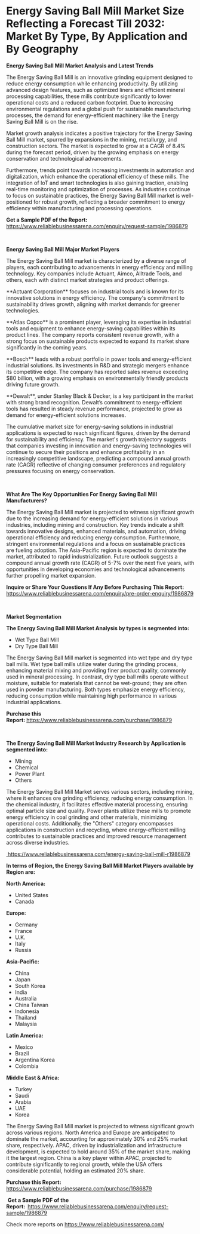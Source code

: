 <p><h1>Energy Saving Ball Mill Market Size Reflecting a Forecast Till 2032: Market By Type, By Application and By Geography</h1></p><p><strong>Energy Saving Ball Mill Market Analysis and Latest Trends</strong></p>
<p><p>The Energy Saving Ball Mill is an innovative grinding equipment designed to reduce energy consumption while enhancing productivity. By utilizing advanced design features, such as optimized liners and efficient mineral processing capabilities, these mills contribute significantly to lower operational costs and a reduced carbon footprint. Due to increasing environmental regulations and a global push for sustainable manufacturing processes, the demand for energy-efficient machinery like the Energy Saving Ball Mill is on the rise.</p><p>Market growth analysis indicates a positive trajectory for the Energy Saving Ball Mill market, spurred by expansions in the mining, metallurgy, and construction sectors. The market is expected to grow at a CAGR of 8.4% during the forecast period, driven by the growing emphasis on energy conservation and technological advancements. </p><p>Furthermore, trends point towards increasing investments in automation and digitalization, which enhance the operational efficiency of these mills. The integration of IoT and smart technologies is also gaining traction, enabling real-time monitoring and optimization of processes. As industries continue to focus on sustainable practices, the Energy Saving Ball Mill market is well-positioned for robust growth, reflecting a broader commitment to energy efficiency within manufacturing and processing operations.</p></p>
<p><strong>Get a Sample PDF of the Report:&nbsp;</strong> <a href="https://www.reliablebusinessarena.com/enquiry/request-sample/1986879?utm_campaign=2330&utm_medium=2&utm_source=Github&utm_content=ia&utm_term=28022025&utm_id=energy-saving-ball-mill">https://www.reliablebusinessarena.com/enquiry/request-sample/1986879</a></p>
<p>&nbsp;</p>
<p><strong>Energy Saving Ball Mill Major Market Players</strong></p>
<p><p>The Energy Saving Ball Mill market is characterized by a diverse range of players, each contributing to advancements in energy efficiency and milling technology. Key companies include Actuant, Aimco, Alltrade Tools, and others, each with distinct market strategies and product offerings.</p><p>**Actuant Corporation** focuses on industrial tools and is known for its innovative solutions in energy efficiency. The company's commitment to sustainability drives growth, aligning with market demands for greener technologies. </p><p>**Atlas Copco** is a prominent player, leveraging its expertise in industrial tools and equipment to enhance energy-saving capabilities within its product lines. The company reports consistent revenue growth, with a strong focus on sustainable products expected to expand its market share significantly in the coming years.</p><p>**Bosch** leads with a robust portfolio in power tools and energy-efficient industrial solutions. Its investments in R&D and strategic mergers enhance its competitive edge. The company has reported sales revenue exceeding $80 billion, with a growing emphasis on environmentally friendly products driving future growth.</p><p>**Dewalt**, under Stanley Black & Decker, is a key participant in the market with strong brand recognition. Dewalt’s commitment to energy-efficient tools has resulted in steady revenue performance, projected to grow as demand for energy-efficient solutions increases.</p><p>The cumulative market size for energy-saving solutions in industrial applications is expected to reach significant figures, driven by the demand for sustainability and efficiency. The market's growth trajectory suggests that companies investing in innovation and energy-saving technologies will continue to secure their positions and enhance profitability in an increasingly competitive landscape, predicting a compound annual growth rate (CAGR) reflective of changing consumer preferences and regulatory pressures focusing on energy conservation.</p></p>
<p>&nbsp;</p>
<p><strong>What Are The Key Opportunities For Energy Saving Ball Mill Manufacturers?</strong></p>
<p><p>The Energy Saving Ball Mill market is projected to witness significant growth due to the increasing demand for energy-efficient solutions in various industries, including mining and construction. Key trends indicate a shift towards innovative designs, enhanced materials, and automation, driving operational efficiency and reducing energy consumption. Furthermore, stringent environmental regulations and a focus on sustainable practices are fueling adoption. The Asia-Pacific region is expected to dominate the market, attributed to rapid industrialization. Future outlook suggests a compound annual growth rate (CAGR) of 5-7% over the next five years, with opportunities in developing economies and technological advancements further propelling market expansion.</p></p>
<p><strong>Inquire or Share Your Questions If Any Before Purchasing This Report:</strong> <a href="https://www.reliablebusinessarena.com/enquiry/pre-order-enquiry/1986879?utm_campaign=2330&utm_medium=2&utm_source=Github&utm_content=ia&utm_term=28022025&utm_id=energy-saving-ball-mill">https://www.reliablebusinessarena.com/enquiry/pre-order-enquiry/1986879</a></p>
<p>&nbsp;</p>
<p><strong>Market Segmentation</strong></p>
<p><strong>The Energy Saving Ball Mill Market Analysis by types is segmented into:</strong></p>
<p><ul><li>Wet Type Ball Mill</li><li>Dry Type Ball Mill</li></ul></p>
<p><p>The Energy Saving Ball Mill market is segmented into wet type and dry type ball mills. Wet type ball mills utilize water during the grinding process, enhancing material mixing and providing finer product quality, commonly used in mineral processing. In contrast, dry type ball mills operate without moisture, suitable for materials that cannot be wet-ground; they are often used in powder manufacturing. Both types emphasize energy efficiency, reducing consumption while maintaining high performance in various industrial applications.</p></p>
<p><strong>Purchase this Report:&nbsp;</strong><a href="https://www.reliablebusinessarena.com/purchase/1986879?utm_campaign=2330&utm_medium=2&utm_source=Github&utm_content=ia&utm_term=28022025&utm_id=energy-saving-ball-mill">https://www.reliablebusinessarena.com/purchase/1986879</a></p>
<p>&nbsp;</p>
<p><strong>The Energy Saving Ball Mill Market Industry Research by Application is segmented into:</strong></p>
<p><ul><li>Mining</li><li>Chemical</li><li>Power Plant</li><li>Others</li></ul></p>
<p><p>The Energy Saving Ball Mill Market serves various sectors, including mining, where it enhances ore grinding efficiency, reducing energy consumption. In the chemical industry, it facilitates effective material processing, ensuring optimal particle size and quality. Power plants utilize these mills to promote energy efficiency in coal grinding and other materials, minimizing operational costs. Additionally, the "Others" category encompasses applications in construction and recycling, where energy-efficient milling contributes to sustainable practices and improved resource management across diverse industries.</p></p>
<p><a href="https://www.reliablebusinessarena.com/energy-saving-ball-mill-r1986879?utm_campaign=2330&utm_medium=2&utm_source=Github&utm_content=ia&utm_term=28022025&utm_id=energy-saving-ball-mill">&nbsp;https://www.reliablebusinessarena.com/energy-saving-ball-mill-r1986879</a></p>
<p><strong>In terms of Region, the Energy Saving Ball Mill Market Players available by Region are:</strong></p>
<p>
    <p> <strong> North America: </strong>
        <ul>
            <li>United States</li>
            <li>Canada</li>
        </ul>
        </p> 
    <p> <strong> Europe: </strong>
        <ul>
            <li>Germany</li>
            <li>France</li>
            <li>U.K.</li>
            <li>Italy</li>
            <li>Russia</li>
        </ul>
        </p> 
    <p> <strong> Asia-Pacific: </strong>
        <ul>
            <li>China</li>
            <li>Japan</li>
            <li>South Korea</li>
            <li>India</li>
            <li>Australia</li>
            <li>China Taiwan</li>
            <li>Indonesia</li>
            <li>Thailand</li>
            <li>Malaysia</li>
        </ul>
        </p> 
    <p> <strong> Latin America: </strong>
        <ul>
            <li>Mexico</li>
            <li>Brazil</li>
            <li>Argentina Korea</li>
            <li>Colombia</li>
        </ul>
        </p> 
    <p> <strong> Middle East & Africa: </strong>
        <ul>
            <li>Turkey</li>
            <li>Saudi</li>
            <li>Arabia</li>
            <li>UAE</li>
            <li>Korea</li>
        </ul>
    </p>
    </p>
<p><p>The Energy Saving Ball Mill market is projected to witness significant growth across various regions. North America and Europe are anticipated to dominate the market, accounting for approximately 30% and 25% market share, respectively. APAC, driven by industrialization and infrastructure development, is expected to hold around 35% of the market share, making it the largest region. China is a key player within APAC, projected to contribute significantly to regional growth, while the USA offers considerable potential, holding an estimated 20% share.</p></p>
<p><strong>Purchase this Report: </strong><a href="https://www.reliablebusinessarena.com/purchase/1986879?utm_campaign=2330&utm_medium=2&utm_source=Github&utm_content=ia&utm_term=28022025&utm_id=energy-saving-ball-mill">https://www.reliablebusinessarena.com/purchase/1986879</a></p>
<p>&nbsp;<strong>Get a Sample PDF of the Report:&nbsp;&nbsp;</strong><a href="https://www.reliablebusinessarena.com/enquiry/request-sample/1986879?utm_campaign=2330&utm_medium=2&utm_source=Github&utm_content=ia&utm_term=28022025&utm_id=energy-saving-ball-mill">https://www.reliablebusinessarena.com/enquiry/request-sample/1986879</a></p>
<p><strong></strong></p>
<p>Check more reports on <a href="https://www.reliablebusinessarena.com/?utm_campaign=2330&utm_medium=2&utm_source=Github&utm_content=ia&utm_term=28022025&utm_id=energy-saving-ball-mill">https://www.reliablebusinessarena.com/</a></p>
